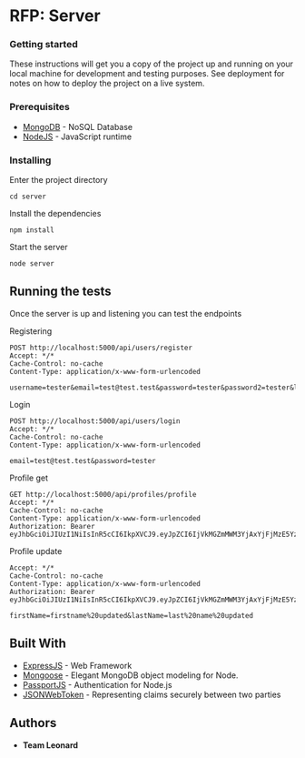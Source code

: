 # RFP: Server

### Getting started
These instructions will get you a copy of the project up and running on your local machine for development and testing purposes. See deployment for notes on how to deploy the project on a live system.

### Prerequisites
* [MongoDB](https://www.mongodb.com/) - NoSQL Database
* [NodeJS](https://nodejs.org/) - JavaScript runtime

### Installing
Enter the project directory
```
cd server
```
Install the dependencies
```
npm install
```
Start the server
```
node server
```

## Running the tests

Once the server is up and listening you can test the endpoints

Registering
```
POST http://localhost:5000/api/users/register
Accept: */*
Cache-Control: no-cache
Content-Type: application/x-www-form-urlencoded

username=tester&email=test@test.test&password=tester&password2=tester&language=en
```
Login
```
POST http://localhost:5000/api/users/login
Accept: */*
Cache-Control: no-cache
Content-Type: application/x-www-form-urlencoded

email=test@test.test&password=tester
```
Profile get
```
GET http://localhost:5000/api/profiles/profile
Accept: */*
Cache-Control: no-cache
Content-Type: application/x-www-form-urlencoded
Authorization: Bearer eyJhbGciOiJIUzI1NiIsInR5cCI6IkpXVCJ9.eyJpZCI6IjVkMGZmMWM3YjAxYjFjMzE5YzlmYWJlYyIsInVzZXJuYW1lIjoidGVzdGVyIiwiaWF0IjoxNTYxMzI2MTMxLCJleHAiOjE1OTI4ODMwNTd9.maNWu1xm56uQXZ5tYPQjtO3LqLuOpIXNeLiE3vRzuDI
```
Profile update
```
Accept: */*
Cache-Control: no-cache
Content-Type: application/x-www-form-urlencoded
Authorization: Bearer eyJhbGciOiJIUzI1NiIsInR5cCI6IkpXVCJ9.eyJpZCI6IjVkMGZmMWM3YjAxYjFjMzE5YzlmYWJlYyIsInVzZXJuYW1lIjoidGVzdGVyIiwiaWF0IjoxNTYxMzI2MTMxLCJleHAiOjE1OTI4ODMwNTd9.maNWu1xm56uQXZ5tYPQjtO3LqLuOpIXNeLiE3vRzuDI

firstName=firstname%20updated&lastName=last%20name%20updated
```


## Built With

* [ExpressJS](https://expressjs.com/) - Web Framework
* [Mongoose](https://mongoosejs.com/) - Elegant MongoDB object modeling for Node.
* [PassportJS](http://www.passportjs.org/) - Authentication for Node.js
* [JSONWebToken](https://jwt.io/) - Representing claims securely between two parties

## Authors

* **Team Leonard**
